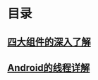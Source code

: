 # 目录

## [四大组件的深入了解](https://github.com/nullWolf007/Android/blob/master/Book/四大组件进阶.md)

## [Android的线程详解](https://github.com/nullWolf007/Android/blob/master/Book/Android线程详解.md)
